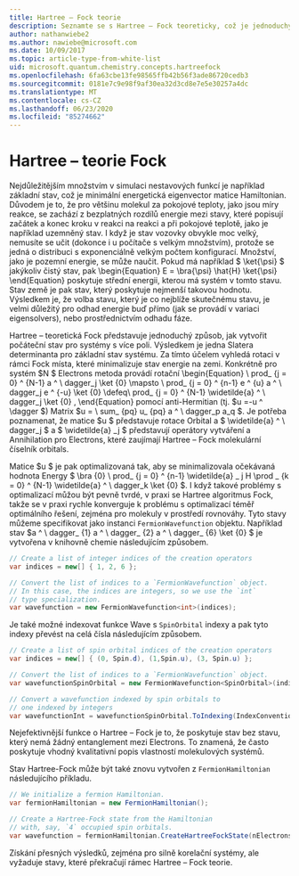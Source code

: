 ```yaml
---
title: Hartree – Fock teorie
description: Seznamte se s Hartree – Fock teoreticky, což je jednoduchý způsob, jak vytvořit počáteční stav pro systémy na více systémů.
author: nathanwiebe2
ms.author: nawiebe@microsoft.com
ms.date: 10/09/2017
ms.topic: article-type-from-white-list
uid: microsoft.quantum.chemistry.concepts.hartreefock
ms.openlocfilehash: 6fa63cbe13fe98565ffb42b56f3ade86720cedb3
ms.sourcegitcommit: 0181e7c9e98f9af30ea32d3cd8e7e5e30257a4dc
ms.translationtype: MT
ms.contentlocale: cs-CZ
ms.lasthandoff: 06/23/2020
ms.locfileid: "85274662"
---
```

# <a name="hartreefock-theory"></a>Hartree – teorie Fock

Nejdůležitějším množstvím v simulaci nestavových funkcí je například základní stav, což je minimální energetická eigenvector matice Hamiltonian.
Důvodem je to, že pro většinu molekul za pokojové teploty, jako jsou míry reakce, se zachází z bezplatných rozdílů energie mezi stavy, které popisují začátek a konec kroku v reakci na reakci a při pokojové teplotě, jako je například uzemněný stav.
I když je stav vozovky obvykle moc velký, nemusíte se učit (dokonce i u počítače s velkým množstvím), protože se jedná o distribuci s exponenciálně velkým počtem konfigurací.
Množství, jako je pozemní energie, se může naučit.
Pokud má například $ \ket{\psi} $ jakýkoliv čistý stav, pak \begin{Equation} E = \bra{\psi} \hat{H} \ket{\psi} \end{Equation} poskytuje střední energii, kterou má systém v tomto stavu.
Stav země je pak stav, který poskytuje nejmenší takovou hodnotu. Výsledkem je, že volba stavu, který je co nejblíže skutečnému stavu, je velmi důležitý pro odhad energie buď přímo (jak se provádí v variaci eigensolvers), nebo prostřednictvím odhadu fáze.

Hartree – teoretická Fock představuje jednoduchý způsob, jak vytvořit počáteční stav pro systémy s více poli. Výsledkem je jedna Slatera determinanta pro základní stav systému. Za tímto účelem vyhledá rotaci v rámci Fock místa, které minimalizuje stav energie na zemi. Konkrétně pro systém $N $ Electrons metoda provádí rotační \begin{Equation} \ prod_ {j = 0} ^ {N-1} a ^ \ dagger_j \ket {0} \mapsto \ prod_ {j = 0} ^ {n-1} e ^ {u} a ^ \ dagger_j e ^ {-u} \ket {0} \defeq\ prod_ {j = 0} ^ {N-1} \widetilde{a} ^ \ dagger_j \ket {0} , \end{Equation} pomocí anti-Hermitian (tj. $u =-u ^ \dagger $) Matrix $u = \ sum_ {pq} u_ {pq} a ^ \ dagger_p a_q $. Je potřeba poznamenat, že matice $u $ představuje rotace Orbital a $ \widetilde{a} ^ \ dagger_j $ a $ \widetilde{a} _j $ představují operátory vytváření a Annihilation pro Electrons, které zaujímají Hartree – Fock molekulární číselník orbitals.


Matice $u $ je pak optimalizovaná tak, aby se minimalizovala očekávaná hodnota Energy $ \bra {0} \ prod_ {j = 0} ^ {n-1} \widetilde{a} \_ j H \prod \_ {k = 0} ^ {N-1} \widetilde{a} ^ \ dagger_k \ket {0} $. I když takové problémy s optimalizací můžou být pevně tvrdé, v praxi se Hartree algoritmus Fock, takže se v praxi rychle konverguje k problému s optimalizací téměř optimálního řešení, zejména pro molekuly v prostředí rovnováhy. Tyto stavy můžeme specifikovat jako instanci `FermionWavefunction` objektu. Například stav $a ^ \ dagger_ {1} a ^ \ dagger_ {2} a ^ \ dagger_ {6} \ket {0} $ je vytvořena v knihovně chemie následujícím způsobem.
```csharp
// Create a list of integer indices of the creation operators
var indices = new[] { 1, 2, 6 };

// Convert the list of indices to a `FermionWavefunction` object.
// In this case, the indices are integers, so we use the `int`
// type specialization.
var wavefunction = new FermionWavefunction<int>(indices);
```
Je také možné indexovat funkce Wave s `SpinOrbital` indexy a pak tyto indexy převést na celá čísla následujícím způsobem.
```csharp
// Create a list of spin orbital indices of the creation operators
var indices = new[] { (0, Spin.d), (1,Spin.u), (3, Spin.u) };

// Convert the list of indices to a `FermionWavefunction` object.
var wavefunctionSpinOrbital = new FermionWavefunction<SpinOrbital>(indices.ToSpinOrbitals());

// Convert a wavefunction indexed by spin orbitals to
// one indexed by integers
var wavefunctionInt = wavefunctionSpinOrbital.ToIndexing(IndexConvention.UpDown);
```

Nejefektivnější funkce o Hartree – Fock je to, že poskytuje stav bez stavu, který nemá žádný entanglement mezi Electrons.
To znamená, že často poskytuje vhodný kvalitativní popis vlastností molekulových systémů. 

Stav Hartree-Fock může být také znovu vytvořen z `FermionHamiltonian` následujícího příkladu.
```csharp
// We initialize a fermion Hamiltonian.
var fermionHamiltonian = new FermionHamiltonian();

// Create a Hartree-Fock state from the Hamiltonian 
// with, say, `4` occupied spin orbitals.
var wavefunction = fermionHamiltonian.CreateHartreeFockState(nElectrons: 4);
```

Získání přesných výsledků, zejména pro silně korelační systémy, ale vyžaduje stavy, které překračují rámec Hartree – Fock teorie.

